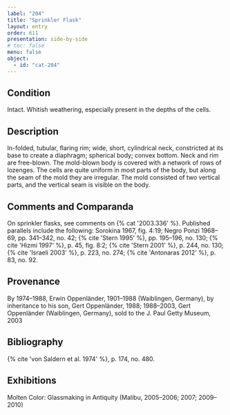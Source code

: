 ```yaml
---
label: "204"
title: "Sprinkler Flask"
layout: entry
order: 611
presentation: side-by-side
# toc: false
menu: false
object:
  - id: "cat-204"
---
```


## Condition

Intact. Whitish weathering, especially present in the depths of the cells.

## Description

In-folded, tubular, flaring rim; wide, short, cylindrical neck, constricted at its base to create a diaphragm; spherical body; convex bottom. Neck and rim are free-blown. The mold-blown body is covered with a network of rows of lozenges. The cells are quite uniform in most parts of the body, but along the seam of the mold they are irregular. The mold consisted of two vertical parts, and the vertical seam is visible on the body.

## Comments and Comparanda

On sprinkler flasks, see comments on {% cat '2003.336' %}. Published parallels include the following: Sorokina 1967, fig. 4:19; Negro Ponzi 1968–69, pp. 341–342, no. 42; {% cite 'Stern 1995' %}, pp. 195–196, no. 130; {% cite 'Hizmi 1997' %}, p. 45, fig. 8:2; {% cite 'Stern 2001' %}, p. 244, no. 130; {% cite 'Israeli 2003' %}, p. 223, no. 274; {% cite 'Antonaras 2012' %}, p. 83, no. 92.

## Provenance

By 1974–1988, Erwin Oppenländer, 1901–1988 (Waiblingen, Germany), by inheritance to his son, Gert Oppenländer, 1988; 1988–2003, Gert Oppenländer (Waiblingen, Germany), sold to the J. Paul Getty Museum, 2003

## Bibliography

{% cite 'von Saldern et al. 1974' %}, p. 174, no. 480.

## Exhibitions

Molten Color: Glassmaking in Antiquity (Malibu, 2005–2006; 2007; 2009–2010)
